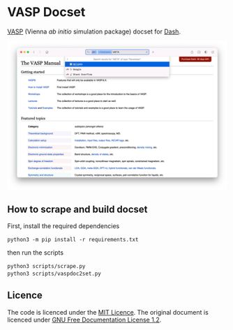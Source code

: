 # VASP Docset

[VASP](https://www.vasp.at/) (Vienna _ab initio_ simulation package) docset for [Dash](http://kapeli.com/dash/).

![](screenshot.png)

## How to scrape and build docset

First, install the required dependencies

```
python3 -m pip install -r requirements.txt
```

then run the scripts

```bash
python3 scripts/scrape.py
python3 scripts/vaspdoc2set.py
```

## Licence

The code is licenced under the [MIT Licence](LICENCE).
The original document is licenced under [GNU Free Documentation License 1.2](https://www.gnu.org/licenses/old-licenses/fdl-1.2.txt).
